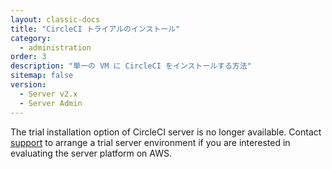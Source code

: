 ```yaml
---
layout: classic-docs
title: "CircleCI トライアルのインストール"
category:
  - administration
order: 3
description: "単一の VM に CircleCI をインストールする方法"
sitemap: false
version:
  - Server v2.x
  - Server Admin
---
```


The trial installation option of CircleCI server is no longer available. Contact [support](https://support.circleci.com/hc/en-us) to arrange a trial server environment if you are interested in evaluating the server platform on AWS.
